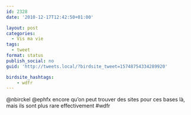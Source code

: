 ```yaml
---
id: 2328
date: '2010-12-17T12:42:50+01:00'

layout: post
categories:
  - Vis ma vie
tags:
  - tweet
format: status
publish_social: no
guid: 'http://tweets.local/?birdsite_tweet=15748754334289920'

birdsite_hashtags:
    - wdfr
---
```


@nbirckel @ephfx encore qu’on peut trouver des sites pour ces bases là, mais ils sont plus rare effectivement #wdfr